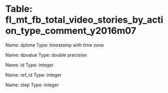 Table: fl_mt_fb_total_video_stories_by_action_type_comment_y2016m07
===================================================================

Name: dptime
Type: timestamp with time zone

Name: dpvalue
Type: double precision

Name: id
Type: integer

Name: ref_id
Type: integer

Name: step
Type: integer

